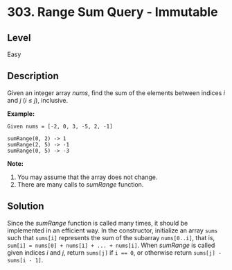 # 303. Range Sum Query - Immutable
## Level
Easy

## Description
Given an integer array *nums*, find the sum of the elements between indices *i* and *j* (*i* ≤ *j*), inclusive.

**Example:**
```
Given nums = [-2, 0, 3, -5, 2, -1]

sumRange(0, 2) -> 1
sumRange(2, 5) -> -1
sumRange(0, 5) -> -3
```

**Note:**
1. You may assume that the array does not change.
2. There are many calls to *sumRange* function.

## Solution
Since the *sumRange* function is called many times, it should be implemented in an efficient way. In the constructor, initialize an array `sums` such that `sums[i]` represents the sum of the subarray `nums[0..i]`, that is, `sum[i] = nums[0] + nums[1] + ... + nums[i]`. When *sumRange* is called given indices *i* and *j*, return `sums[j]` if `i == 0`, or otherwise return `sums[j] - sums[i - 1]`.
